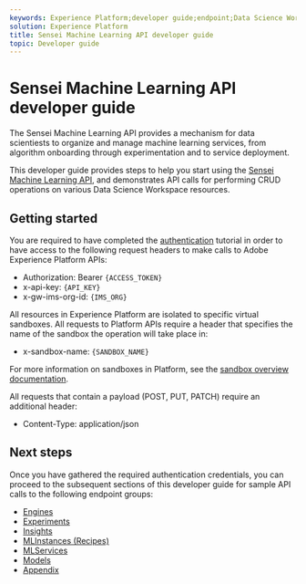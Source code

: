 ```yaml
---
keywords: Experience Platform;developer guide;endpoint;Data Science Workspace;popular topics
solution: Experience Platform
title: Sensei Machine Learning API developer guide
topic: Developer guide
---
```


# Sensei Machine Learning API developer guide

The Sensei Machine Learning API provides a mechanism for data scientiests to organize and manage machine learning services, from algorithm onboarding through experimentation and to service deployment.

This developer guide provides steps to help you start using the [Sensei Machine Learning API](https://www.adobe.io/apis/experienceplatform/home/api-reference.html#!acpdr/swagger-specs/sensei-ml-api.yaml), and demonstrates API calls for performing CRUD operations on various Data Science Workspace resources.

## Getting started

You are required to have completed the [authentication](../../tutorials/authentication.md) tutorial in order to have access to the following request headers to make calls to Adobe Experience Platform APIs:

* Authorization: Bearer `{ACCESS_TOKEN}`
* x-api-key: `{API_KEY}`
* x-gw-ims-org-id: `{IMS_ORG}`

All resources in Experience Platform are isolated to specific virtual sandboxes. All requests to Platform APIs require a header that specifies the name of the sandbox the operation will take place in:

* x-sandbox-name: `{SANDBOX_NAME}`

For more information on sandboxes in Platform, see the [sandbox overview documentation](../../sandboxes/home.md). 

All requests that contain a payload (POST, PUT, PATCH) require an additional header:

* Content-Type: application/json

## Next steps

Once you have gathered the required authentication credentials, you can proceed to the subsequent sections of this developer guide for sample API calls to the following endpoint groups:

* [Engines](engines.md)
* [Experiments](experiments.md)
* [Insights](insights.md)
* [MLInstances (Recipes)](mlinstances.md)
* [MLServices](mlservices.md)
* [Models](models.md)
* [Appendix](appendix.md)